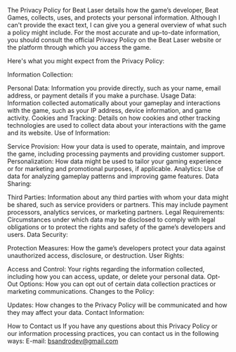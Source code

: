 The Privacy Policy for Beat Laser details how the game’s developer, Beat Games, collects, uses, and protects your personal information. Although I can't provide the exact text, I can give you a general overview of what such a policy might include. For the most accurate and up-to-date information, you should consult the official Privacy Policy on the Beat Laser website or the platform through which you access the game.

Here's what you might expect from the Privacy Policy:

Information Collection:

Personal Data: Information you provide directly, such as your name, email address, or payment details if you make a purchase.
Usage Data: Information collected automatically about your gameplay and interactions with the game, such as your IP address, device information, and game activity.
Cookies and Tracking: Details on how cookies and other tracking technologies are used to collect data about your interactions with the game and its website.
Use of Information:

Service Provision: How your data is used to operate, maintain, and improve the game, including processing payments and providing customer support.
Personalization: How data might be used to tailor your gaming experience or for marketing and promotional purposes, if applicable.
Analytics: Use of data for analyzing gameplay patterns and improving game features.
Data Sharing:

Third Parties: Information about any third parties with whom your data might be shared, such as service providers or partners. This may include payment processors, analytics services, or marketing partners.
Legal Requirements: Circumstances under which data may be disclosed to comply with legal obligations or to protect the rights and safety of the game’s developers and users.
Data Security:

Protection Measures: How the game’s developers protect your data against unauthorized access, disclosure, or destruction.
User Rights:

Access and Control: Your rights regarding the information collected, including how you can access, update, or delete your personal data.
Opt-Out Options: How you can opt out of certain data collection practices or marketing communications.
Changes to the Policy:

Updates: How changes to the Privacy Policy will be communicated and how they may affect your data.
Contact Information:

How to Contact us
If you have any questions about this Privacy Policy or our information processing practices, you can contact us in the following ways:
E-mail: bsandrodev@gmail.com
